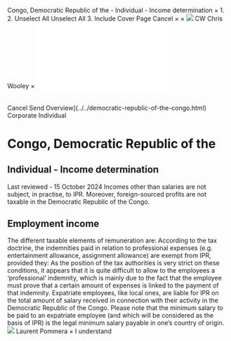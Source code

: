 Congo, Democratic Republic of the - Individual - Income determination
×
1.
2.
Unselect All
Unselect All
3.
Include Cover Page
Cancel
×
×
![](../../-/media/world-wide-tax-summaries/attachments/global---chris-wooley.ashx%3Frev=ac5e5f3223b34096b1afc2a6009c7320&revision=ac5e5f32-23b3-4096-b1af-c2a6009c7320&hash=859B7ADC84DC2CBEC9760E9E6EE7DE6D0A8BFCDF)
CW
Chris Wooley
×
![](income-determination.html)
######
Cancel
Send
Overview](../../democratic-republic-of-the-congo.html)
Corporate
Individual
# Congo, Democratic Republic of the
## Individual - Income determination
Last reviewed - 15 October 2024
Incomes other than salaries are not subject, in practise, to IPR.
Moreover, foreign-sourced profits are not taxable in the Democratic Republic of the Congo.
## Employment income
The different taxable elements of remuneration are:
According to the tax doctrine, the indemnities paid in relation to professional expenses (e.g. entertainment allowance, assignment allowance) are exempt from IPR, provided they:
As the position of the tax authorities is very strict on these conditions, it appears that it is quite difficult to allow to the employees a ‘professional’ indemnity, which is mainly due to the fact that the employee must prove that a certain amount of expenses is linked to the payment of that indemnity.
Expatriate employees, like local ones, are liable for IPR on the total amount of salary received in connection with their activity in the Democratic Republic of the Congo.
Please note that the minimum salary to be paid to an expatriate employee (and which will be considered as the basis of IPR) is the legal minimum salary payable in one’s country of origin.
![](../../-/media/world-wide-tax-summaries/attachments/congo-democratic-republic-of-the---laurent_pommera.ashx%3Frev=5d70e6b295cf484a96ca3e6a1c134ab6&revision=5d70e6b2-95cf-484a-96ca-3e6a1c134ab6&hash=AD000807E7A3A73F91A736F02E678F5D0E77DE56)
Laurent Pommera
×
I understand